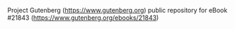 Project Gutenberg (https://www.gutenberg.org) public repository for eBook #21843 (https://www.gutenberg.org/ebooks/21843)
